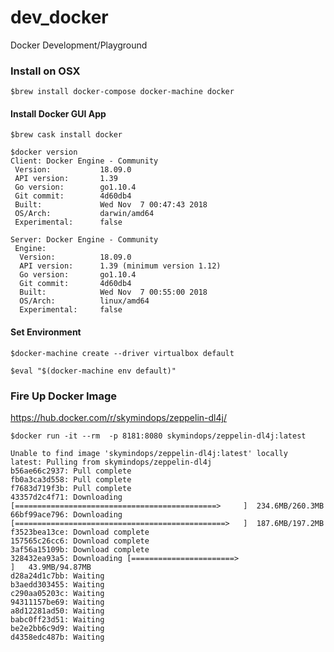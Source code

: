 # dev_docker
Docker Development/Playground

### Install on OSX
`$brew install docker-compose docker-machine docker`

#### Install Docker GUI App 
`$brew cask install docker`

```
$docker version
Client: Docker Engine - Community
 Version:           18.09.0
 API version:       1.39
 Go version:        go1.10.4
 Git commit:        4d60db4
 Built:             Wed Nov  7 00:47:43 2018
 OS/Arch:           darwin/amd64
 Experimental:      false

Server: Docker Engine - Community
 Engine:
  Version:          18.09.0
  API version:      1.39 (minimum version 1.12)
  Go version:       go1.10.4
  Git commit:       4d60db4
  Built:            Wed Nov  7 00:55:00 2018
  OS/Arch:          linux/amd64
  Experimental:     false
  ```
#### Set Environment
`$docker-machine create --driver virtualbox default`

`$eval "$(docker-machine env default)"`

### Fire Up Docker Image
https://hub.docker.com/r/skymindops/zeppelin-dl4j/

```
$docker run -it --rm  -p 8181:8080 skymindops/zeppelin-dl4j:latest

Unable to find image 'skymindops/zeppelin-dl4j:latest' locally   
latest: Pulling from skymindops/zeppelin-dl4j  
b56ae66c2937: Pull complete  
fb0a3ca3d558: Pull complete  
f7683d719f3b: Pull complete 
43357d2c4f71: Downloading [=============================================>     ]  234.6MB/260.3MB   
66bf99ace796: Downloading [===============================================>   ]  187.6MB/197.2MB 
f3523bea13ce: Download complete  
157565c26cc6: Download complete 
3af56a15109b: Download complete  
328432ea93a5: Downloading [=======================>                           ]   43.9MB/94.87MB  
d28a24d1c7bb: Waiting 
b3aedd303455: Waiting  
c290aa05203c: Waiting  
94311157be69: Waiting  
a8d12281ad50: Waiting  
babc0ff23d51: Waiting  
be2e2bb6c9d9: Waiting  
d4358edc487b: Waiting  

```
